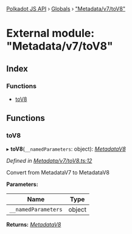 [Polkadot JS API](../README.md) › [Globals](../globals.md) › ["Metadata/v7/toV8"](_metadata_v7_tov8_.md)

# External module: "Metadata/v7/toV8"

## Index

### Functions

* [toV8](_metadata_v7_tov8_.md#tov8)

## Functions

###  toV8

▸ **toV8**(`__namedParameters`: object): *[MetadataV8](../classes/_metadata_v8_metadata_.metadatav8.md)*

*Defined in [Metadata/v7/toV8.ts:12](https://github.com/polkadot-js/api/blob/e54cee1fad/packages/types/src/Metadata/v7/toV8.ts#L12)*

Convert from MetadataV7 to MetadataV8

**Parameters:**

Name | Type |
------ | ------ |
`__namedParameters` | object |

**Returns:** *[MetadataV8](../classes/_metadata_v8_metadata_.metadatav8.md)*
